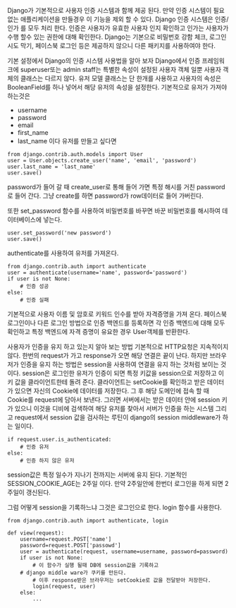 Django가 기본적으로 사용자 인증 시스템과 함께 제공 된다.
만약 인증 시스템이 필요 없는 애플리케이션을 만들경우 이 기능을 제외 할 수 있다.
Django 인증 시스템은 인증/인가 를 모두 처리 한다.
인증은 사용자가 유효한 사용자 인지 확인하고
인가는 사용자가 수행 할수 있는 권한에 대해 확인한다.
Django는 기본으로 비밀번호 강함 체크, 로그인 시도 막기, 페이스북 로그인 등은 제공하지 않으니 다른 패키지를 사용하여야 한다.

기본 설정에서 Django의 인증 시스템 사용법을 알아 보자
Django에서 인증 프레임워크에 superuser또는 admin staff는 특별한 속성이 설정된 사용자 객체 일뿐 사용자 객체의 클래스는 다르지 않다.
유저 모델 클래스는 단 한개를 사용하고 사용자의 속성은 BooleanField를 하나 넣어서 해당 유저의 속성을 설정한다.
기본적으로 유저가 가져야 하는것은 
* username
* password
* email
* first_name
* last_name
이다 
유저를 만들고 싶다면
```
from django.contrib.auth.models import User
user = User.objects.create_user('name', 'email', 'password')
user.last_name = 'last_name'
user.save()
```
password가 들어 갈 때  create_user로 통해 들어 가면 특정 해시를 거친 password로 들어 간다. 그냥 create를 하면 password가 row데이터로 들어 가버린다.

또한 set_password 함수를 사용하여 비밀번호를 바꾸면 바꾼 비밀번호를 해시하여 데이터베이스에 넣는다.
```
user.set_password('new password')
user.save()
```
authenticate를 사용하여 유저를 가져온다.
```
from django.contrib.auth import authenticate
user = authenticate(username='name', password='password')
if user is not None:
    # 인증 성공
else:
    # 인증 실패
```
기본적으로 사용자 이름 및 암호로 키워드 인수를 받아 자격증명을 가져 온다.
페이스북 로그인이나 다른 로그인 방법으로 인증 백엔드를 등록하면 각 인증 백엔드에 대해 모두 확인하고 특정 백엔드에 자격 증명이 유요한 경우 User객체를 반환한다.

사용자가 인증을 유지 하고 있는지 알아 보는 방법
기본적으로 HTTP요청은 지속적이지 않다. 한번의 request가 가고 response가 오면 해당 연결은 끝이 난다.
하지만 브라우저가 인증을 유지 하는 방법은 session을 사용하여 연결을 유지 하는 것처럼 보이는 것이다.
session은 로그인한 유저가 인증이 되면 특정 키값을 session으로 저장하고 이 키 값을 클라이언트한테 돌려 준다. 클라이언트는 setCookie를 확인하고 받은 데이터가 있으면 자신의 Cookie에 데이터를 저장한다.
그 후 해당 도메인에 접속 할 때 Cookie를 request에 담아서 보낸다. 그러면 서버에서는 받은 데이터 안에 session 키가 있으니 이것을 디비에 검색하여 해당 유저를 찾아서 서버가 인증을 하는 시스템
그리고 request에서 session 값을 검사하는 루틴이 django의 session middleware가 하는 일이다.
```
if request.user.is_authenticated:
    # 인증 유저
else:
    # 인증 하지 않은 유저
```
session값은 특정 일수가 지나기 전까지는 서버에 유지 된다. 기본적인 SESSION_COOKIE_AGE는 2주일 이다. 만약 2주일안에 한번더 로그인을 하게 되면 2주일이 갱신된다.

그럼 어떻게 session을 기록하느냐 그것은 로그인으로 한다.
login 함수를 사용한다.
```
from django.contrib.auth import authenticate, login

def view(request):
    username=request.POST['name']
    password=request.POST['passowd']
    user = authenticate(request, username=username, password=password)
    if user is not None:
    	# 이 함수가 실행 될때 DB에 session값을 기록하고
   	# django middle ware가 쿠키를 만든다.
    	# 이후 response받은 브라우저는 setCookie로 값을 전달받아 저장한다.
        login(request, user)
    else:
        ...
```


